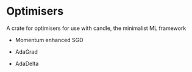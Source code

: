 # Optimisers

A crate for optimisers for use with candle, the minimalist ML framework

* Momentum enhanced SGD

* AdaGrad

* AdaDelta

